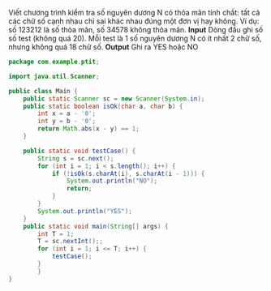 Viết chương trình kiểm tra số nguyên dương N có thỏa mãn tính chất: tất cả các chữ số cạnh nhau chỉ sai khác nhau đúng một đơn vị hay không. Ví dụ: số 123212 là số thỏa mãn, số 34578 không thỏa mãn.
**Input**
Dòng đầu ghi số số test (không quá 20). Mỗi test là 1 số nguyên dương N có ít nhất 2 chữ số, nhưng không quá 18 chữ số.
**Output**
Ghi ra YES hoặc NO

```java
package com.example.ptit;

import java.util.Scanner;

public class Main {
    public static Scanner sc = new Scanner(System.in);
    public static boolean isOk(char a, char b) {
        int x = a - '0';
        int y = b - '0';
        return Math.abs(x - y) == 1;
    }

    public static void testCase() {
        String s = sc.next();
        for (int i = 1; i < s.length(); i++) {
            if (!isOk(s.charAt(i), s.charAt(i - 1))) {
                System.out.println("NO");
                return;
            }
        }
        System.out.println("YES");
    }
    public static void main(String[] args) {
        int T = 1;
        T = sc.nextInt();;
        for (int i = 1; i <= T; i++) {
            testCase();
        }
        }
}

```

